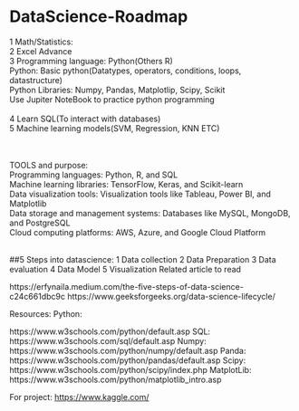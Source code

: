 # DataScience-Roadmap
1 Math/Statistics: <br>
2 Excel Advance <br>
3 Programming language: Python(Others R) <br>
Python: Basic python(Datatypes, operators, conditions, loops, datastructure) <br>
Python Libraries: Numpy, Pandas, Matplotlip, Scipy, Scikit <br>
Use Jupiter NoteBook to practice python programming <br>
<br>
4 Learn SQL(To interact with databases)<br>
5 Machine learning models(SVM, Regression, KNN ETC)<br>
<br><br>

TOOLS and purpose:<br>
Programming languages: Python, R, and SQL <br>
Machine learning libraries: TensorFlow, Keras, and Scikit-learn <br>
Data visualization tools: Visualization tools like Tableau, Power BI, and Matplotlib <br>
Data storage and management systems: Databases like MySQL, MongoDB, and PostgreSQL <br>
Cloud computing platforms: AWS, Azure, and Google Cloud Platform<br>
<br>

##5 Steps into datascience:
1 Data collection
2 Data Preparation
3 Data evaluation
4 Data Model 
5 Visualization
Related article to read
<Link>https://erfynaila.medium.com/the-five-steps-of-data-science-c24c661dbc9c<Link>
<Link>https://www.geeksforgeeks.org/data-science-lifecycle/<Link>

Resources:
Python: 
<Link>https://www.w3schools.com/python/default.asp<Link>
SQL:
https://www.w3schools.com/sql/default.asp
Numpy:
https://www.w3schools.com/python/numpy/default.asp
Panda:
https://www.w3schools.com/python/pandas/default.asp
Scipy:
https://www.w3schools.com/python/scipy/index.php
MatplotLib:
https://www.w3schools.com/python/matplotlib_intro.asp


For project: <Link>https://www.kaggle.com/<Link><br>
